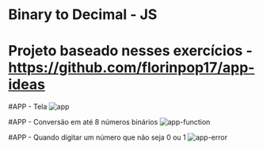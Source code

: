 # Binary to Decimal - JS

# Projeto baseado nesses exercícios - https://github.com/florinpop17/app-ideas

#APP - Tela
![app](https://user-images.githubusercontent.com/116131917/235303348-94326f71-ba75-4881-9529-33b1a62a8d84.PNG)

#APP - Conversão em até 8 números binários
![app-function](https://user-images.githubusercontent.com/116131917/235303462-cfb8273f-4a72-41c8-a491-c4434670140e.PNG)

#APP - Quando dígitar um número que não seja 0 ou 1
![app-error](https://user-images.githubusercontent.com/116131917/235303550-4eaf096f-1704-430d-acc7-bcb5473be2e7.PNG)
